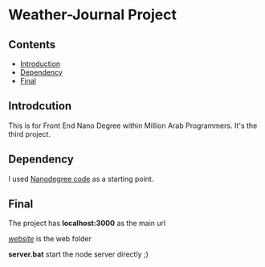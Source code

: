# Weather-Journal Project

## Contents
- [Introduction](https://github.com/tarikgad/TG-FEND-03-Weather-Journal#Introduction)
- [Dependency](https://github.com/tarikgad/TG-FEND-03-Weather-Journal#Dependency)
- [Final](https://github.com/tarikgad/TG-FEND-03-Weather-Journal#Final)


## Introdcution
This is for Front End Nano Degree within Million Arab Programmers. It's the third project.

## Dependency
I used [Nanodegree code](https://github.com/tarikgad/fend/tree/refresh-2019/projects/weather-journal-app) as a starting point.

## Final
The project has **localhost:3000** as the main url

[_website_](website/) is the web folder

**server.bat** start the node server directly ;)
